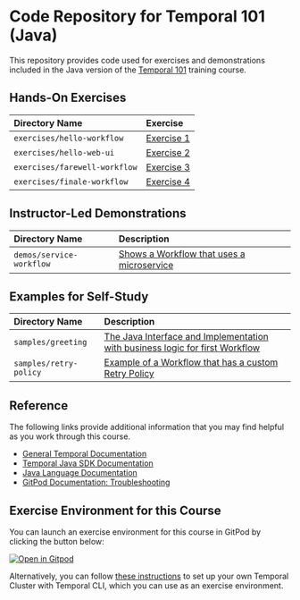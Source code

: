 # Code Repository for Temporal 101 (Java)
This repository provides code used for exercises and demonstrations
included in the Java version of the 
[Temporal 101](https://learn.temporal.io/courses/temporal_101) 
training course.


## Hands-On Exercises

Directory Name                | Exercise
:---------------------------- | :----------------------------
`exercises/hello-workflow`    | [Exercise 1](exercises/hello-workflow/README.md)
`exercises/hello-web-ui`      | [Exercise 2](exercises/hello-web-ui/README.md)
`exercises/farewell-workflow` | [Exercise 3](exercises/farewell-workflow/README.md)
`exercises/finale-workflow`   | [Exercise 4](exercises/finale-workflow/README.md)


## Instructor-Led Demonstrations
Directory Name                         | Description
:------------------------------------- | :----------------------------------------------------------------------------------
`demos/service-workflow`                | [Shows a Workflow that uses a microservice](demos/service-workflow)



## Examples for Self-Study
Directory Name                         | Description
:------------------------------------- | :----------------------------------------------------------------------------------
`samples/greeting`                     | [The Java Interface and Implementation with business logic for first Workflow](samples/greeting)
`samples/retry-policy`                 | [Example of a Workflow that has a custom Retry Policy](samples/retry-policy)


## Reference
The following links provide additional information that you may find helpful as you work through this course.
* [General Temporal Documentation](https://docs.temporal.io/)
* [Temporal Java SDK Documentation](https://www.javadoc.io/doc/io.temporal/temporal-sdk/latest/index.html)
* [Java Language Documentation](https://docs.oracle.com/en/java/)
* [GitPod Documentation: Troubleshooting](https://www.gitpod.io/docs/troubleshooting)


## Exercise Environment for this Course
You can launch an exercise environment for this course in GitPod by 
clicking the button below:

[![Open in Gitpod](https://gitpod.io/button/open-in-gitpod.svg)](https://gitpod.io/#https://github.com/temporalio/edu-101-java-code)

Alternatively, you can follow 
[these instructions](https://learn.temporal.io/getting_started/java/dev_environment/) to 
set up your own Temporal Cluster with Temporal CLI, which you can use as an 
exercise environment.
